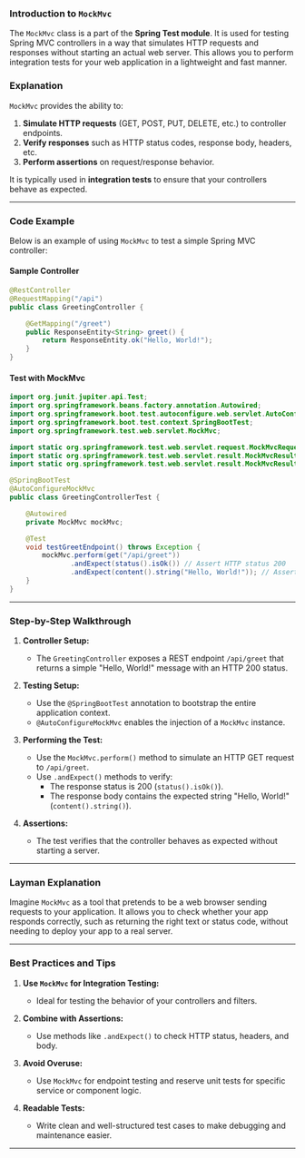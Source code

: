 ### Introduction to `MockMvc`

The `MockMvc` class is a part of the **Spring Test module**. It is used for testing Spring MVC controllers in a way that simulates HTTP requests and responses without starting an actual web server. This allows you to perform integration tests for your web application in a lightweight and fast manner.

### Explanation

`MockMvc` provides the ability to:
1. **Simulate HTTP requests** (GET, POST, PUT, DELETE, etc.) to controller endpoints.
2. **Verify responses** such as HTTP status codes, response body, headers, etc.
3. **Perform assertions** on request/response behavior.

It is typically used in **integration tests** to ensure that your controllers behave as expected.

---

### Code Example

Below is an example of using `MockMvc` to test a simple Spring MVC controller:

#### Sample Controller
```java
@RestController
@RequestMapping("/api")
public class GreetingController {

    @GetMapping("/greet")
    public ResponseEntity<String> greet() {
        return ResponseEntity.ok("Hello, World!");
    }
}
```

#### Test with MockMvc
```java
import org.junit.jupiter.api.Test;
import org.springframework.beans.factory.annotation.Autowired;
import org.springframework.boot.test.autoconfigure.web.servlet.AutoConfigureMockMvc;
import org.springframework.boot.test.context.SpringBootTest;
import org.springframework.test.web.servlet.MockMvc;

import static org.springframework.test.web.servlet.request.MockMvcRequestBuilders.get;
import static org.springframework.test.web.servlet.result.MockMvcResultMatchers.status;
import static org.springframework.test.web.servlet.result.MockMvcResultMatchers.content;

@SpringBootTest
@AutoConfigureMockMvc
public class GreetingControllerTest {

    @Autowired
    private MockMvc mockMvc;

    @Test
    void testGreetEndpoint() throws Exception {
        mockMvc.perform(get("/api/greet"))
               .andExpect(status().isOk()) // Assert HTTP status 200
               .andExpect(content().string("Hello, World!")); // Assert response body
    }
}
```

---

### Step-by-Step Walkthrough

1. **Controller Setup:**
   - The `GreetingController` exposes a REST endpoint `/api/greet` that returns a simple "Hello, World!" message with an HTTP 200 status.

2. **Testing Setup:**
   - Use the `@SpringBootTest` annotation to bootstrap the entire application context.
   - `@AutoConfigureMockMvc` enables the injection of a `MockMvc` instance.

3. **Performing the Test:**
   - Use the `MockMvc.perform()` method to simulate an HTTP GET request to `/api/greet`.
   - Use `.andExpect()` methods to verify:
     - The response status is 200 (`status().isOk()`).
     - The response body contains the expected string "Hello, World!" (`content().string()`).

4. **Assertions:**
   - The test verifies that the controller behaves as expected without starting a server.

---

### Layman Explanation

Imagine `MockMvc` as a tool that pretends to be a web browser sending requests to your application. It allows you to check whether your app responds correctly, such as returning the right text or status code, without needing to deploy your app to a real server.

---

### Best Practices and Tips

1. **Use `MockMvc` for Integration Testing:**
   - Ideal for testing the behavior of your controllers and filters.

2. **Combine with Assertions:**
   - Use methods like `.andExpect()` to check HTTP status, headers, and body.

3. **Avoid Overuse:**
   - Use `MockMvc` for endpoint testing and reserve unit tests for specific service or component logic.

4. **Readable Tests:**
   - Write clean and well-structured test cases to make debugging and maintenance easier.

---
